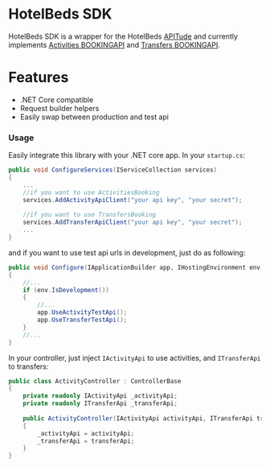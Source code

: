 # HotelBeds SDK

HotelBeds SDK is a wrapper for the HotelBeds [APITude](https://developer.hotelbeds.com) and currently implements [Activities BOOKINGAPI](https://developer.hotelbeds.com/docs/read/apitude_activities_booking) and [Transfers BOOKINGAPI](https://developer.hotelbeds.com/docs/read/apitude_transfers_booking). 



# Features

  - .NET Core compatible
  - Request builder helpers
  - Easily swap between production and test api




### Usage

Easily integrate this library with your .NET core app. In your ```startup.cs```:
```csharp
public void ConfigureServices(IServiceCollection services)
{
    ...
    //if you want to use ActivitiesBooking
    services.AddActivityApiClient("your api key", "your secret");
    
    //if you want to use TransfersBooking
    services.AddTransferApiClient("your api key", "your secret");
    ...
}
```

and if you want to use test api urls in development, just do as following:
```csharp
public void Configure(IApplicationBuilder app, IHostingEnvironment env)
{
    //...
    if (env.IsDevelopment())
    {
        //...
        app.UseActivityTestApi();
        app.UseTransferTestApi();
    }
    //...
}
```

In your controller, just inject ```IActivityApi``` to use activities, and ```ITransferApi``` to transfers:

```csharp
public class ActivityController : ControllerBase
{
    private readonly IActivityApi _activityApi;
    private readonly ITransferApi _transferApi;
    
    public ActivityController(IActivityApi activityApi, ITransferApi transferApi)
    {
        _activityApi = activityApi;
        _transferApi = transferApi;
    }
}
```

